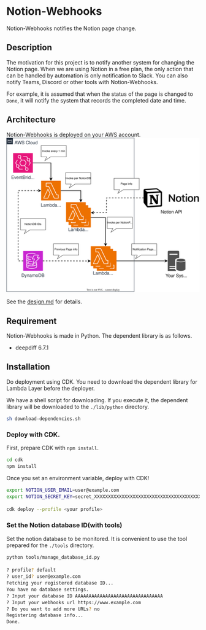 # Notion-Webhooks

Notion-Webhooks notifies the Notion page change.

## Description

The motivation for this project is to notify another system for changing the Notion page. When we are using Notion in a free plan, the only action that can be handled by automation is only notification to Slack. You can also notify Teams, Discord or other tools with Notion-Webhooks.

For example, it is assumed that when the status of the page is changed to `Done`, it will notify the system that records the completed date and time.

## Architecture

Notion-Webhooks is deployed on your AWS account.
![image](./docs/assets/architecture.svg)

See the [design.md](./docs/design.md) for details.

## Requirement

Notion-Webhooks is made in Python. The dependent library is as follows.

- deepdiff 6.7.1


## Installation

Do deployment using CDK.
You need to download the dependent library for Lambda Layer before the deployer.

We have a shell script for downloading.
If you execute it, the dependent library will be downloaded to the `./lib/python` directory.

```bash
sh download-dependencies.sh
```

### Deploy with CDK.

First, prepare CDK with `npm install`.

```bash
cd cdk
npm install
```

Once you set an environment variable, deploy with CDK!
```bash
export NOTION_USER_EMAIL=user@example.com
export NOTION_SECRET_KEY=secret_XXXXXXXXXXXXXXXXXXXXXXXXXXXXXXXXXXXXXXXXXXX

cdk deploy --profile <your profile>
```

### Set the Notion database ID(with tools)

Set the notion database to be monitored.
It is convenient to use the tool prepared for the `./tools` directory.

```bash
python tools/manage_database_id.py 

? profile? default
? user_id? user@example.com
Fetching your registered database ID...
You have no database settings.
? Input your database ID AAAAAAAAAAAAAAAAAAAAAAAAAAAAAAAA
? Input your webhooks url https://www.example.com
? Do you want to add more URLs? no
Registering database info...
Done.
```